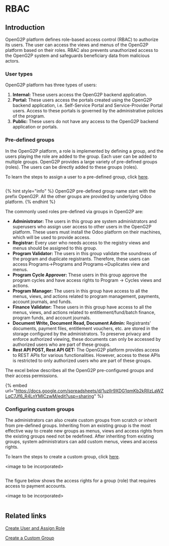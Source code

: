 # RBAC

## Introduction

OpenG2P platform defines role-based access control (RBAC) to authorize its users. The user can access the views and menus of the OpenG2P platform based on their roles. RBAC also prevents unauthorized access to the OpenG2P system and safeguards beneficiary data from malicious actors.

### User types

OpenG2P platform has three types of users:

1. **Internal:** These users access the OpenG2P backend application.
2. **Portal:** These users access the portals created using the OpenG2P backend application, i.e. Self-Service Portal and Service-Provider Portal users. Access to these portals is governed by the administrative policies of the program.
3. **Public:** These users do not have any access to the OpenG2P backend application or portals.

### Pre-defined groups

In the OpenG2P platform, a role is implemented by defining a group, and the users playing the role are added to the group. Each user can be added to multiple groups. OpenG2P provides a large variety of pre-defined groups (roles). The users can be directly added to these groups (roles).&#x20;

To learn the steps to assign a user to a pre-defined group, click [here](https://github.com/OpenG2P/openg2p-documentation/blob/1.2.1/platform/modules/guides/user-guides/assign-roles-to-users.md).

<figure><img src="https://github.com/OpenG2P/openg2p-documentation/blob/1.2.1/platform/modules/.gitbook/assets/pre-defined-groups%20(1).PNG" alt=""><figcaption></figcaption></figure>

{% hint style="info" %}
OpenG2P pre-defined group name start with the prefix OpenG2P. All the other groups are provided by underlying Odoo platform.
{% endhint %}

The commonly used roles pre-defined via groups in OpenG2P are:

* **Administrator:** The users in this group are system administrators and superusers who assign user access to other users in the OpenG2P platform. These users must install the Odoo platform on their machines, which will be used to provide access.
* **Registrar:** Every user who needs access to the registry views and menus should be assigned to this group.
* **Program Validator:** The users in this group validate the soundness of the program and duplicate registrants. Therefore, these users can access Programs->Programs and Programs->Duplicates view and menus.
* **Program Cycle Approver:** These users in this group approve the program cycles and have access rights to Program -> Cycles views and actions.
* **Program Manager:** The users in this group have access to all the menus, views, and actions related to program management, payments, account journals, and funds.
* **Finance Validator:** These users in this group have access to all the menus, views, and actions related to entitlement/fund/batch finance, program funds, and account journals.
* **Document Write, Document Read, Document Admin:** Registrants' documents, payment files, entitlement vouchers, etc. are stored in the storage configured by the administrators. To preserve privacy and enforce authorized viewing, these documents can only be accessed by authorized users who are part of these groups.
* **Rest API POST, Rest API GET:** The OpenG2P platform provides access to REST APIs for various functionalities. However, access to these APIs is restricted to only authorized users who are part of these groups.

The excel below describes all the OpenG2P pre-configured groups and their access permissions.

{% embed url="https://docs.google.com/spreadsheets/d/1uzIlr9XDG1qmKb2kRIIzLaWZLqC7Jf6_R4LnYMICzwM/edit?usp=sharing" %}

### Configuring custom groups

The administrators can also create custom groups from scratch or inherit from pre-defined groups. Inheriting from an existing group is the most effective way to create new groups as menus, views and access rights from the existing groups need not be redefined. After inheriting from existing groups, system administrators can add custom menus, views and access rights.

To learn the steps to create a custom group, click [here](https://github.com/OpenG2P/openg2p-documentation/blob/1.2.1/platform/modules/guides/user-guides/create-entitlement-manager-role.md).

\<image to be incorporated>

<figure><img src="https://github.com/OpenG2P/openg2p-documentation/blob/1.2.1/platform/modules/.gitbook/assets/inherited-groups.PNG" alt=""><figcaption></figcaption></figure>

The figure below shows the access rights for a group (role) that requires access to payment accounts.

\<image to be incorporated>

<figure><img src="https://github.com/OpenG2P/openg2p-documentation/blob/1.2.1/platform/modules/.gitbook/assets/rbac-access-rights.PNG" alt=""><figcaption></figcaption></figure>

## Related links

[Create User and Assign Role](https://github.com/OpenG2P/openg2p-documentation/blob/1.2.1/platform/modules/guides/user-guides/assign-roles-to-users.md)

[Create a Custom Group](https://github.com/OpenG2P/openg2p-documentation/blob/1.2.1/platform/modules/guides/user-guides/create-entitlement-manager-role.md)
